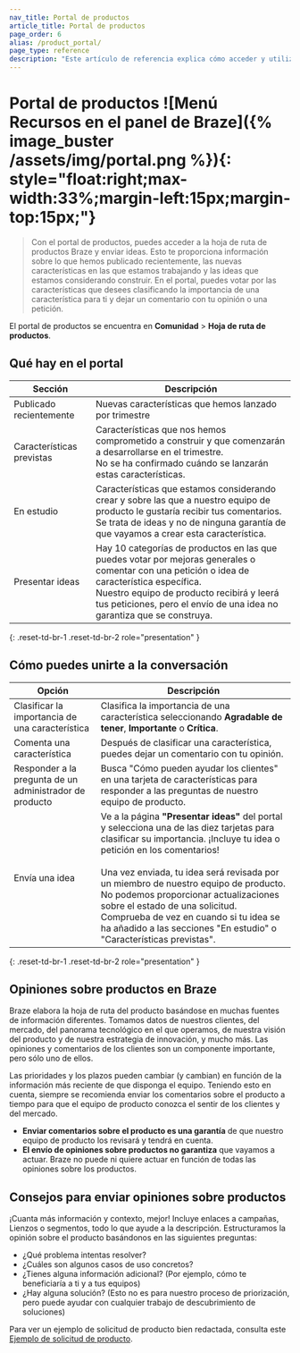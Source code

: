 ```yaml
---
nav_title: Portal de productos
article_title: Portal de productos
page_order: 6
alias: /product_portal/
page_type: reference
description: "Este artículo de referencia explica cómo acceder y utilizar el portal de productos Braze para proporcionar información desde el panel."
---
```


# Portal de productos \![Menú Recursos en el panel de Braze]({% image_buster /assets/img/portal.png %}){: style="float:right;max-width:33%;margin-left:15px;margin-top:15px;"}

> Con el portal de productos, puedes acceder a la hoja de ruta de productos Braze y enviar ideas. Esto te proporciona información sobre lo que hemos publicado recientemente, las nuevas características en las que estamos trabajando y las ideas que estamos considerando construir. En el portal, puedes votar por las características que desees clasificando la importancia de una característica para ti y dejar un comentario con tu opinión o una petición. 

El portal de productos se encuentra en **Comunidad** > **Hoja de ruta de productos**.

## Qué hay en el portal

| Sección | Descripción |
| --- | --- |
| Publicado recientemente | Nuevas características que hemos lanzado por trimestre |
| Características previstas | Características que nos hemos comprometido a construir y que comenzarán a desarrollarse en el trimestre. <br>No se ha confirmado cuándo se lanzarán estas características. |
| En estudio | Características que estamos considerando crear y sobre las que a nuestro equipo de producto le gustaría recibir tus comentarios. <br>Se trata de ideas y no de ninguna garantía de que vayamos a crear esta característica. |
| Presentar ideas | Hay 10 categorías de productos en las que puedes votar por mejoras generales o comentar con una petición o idea de característica específica. <br>Nuestro equipo de producto recibirá y leerá tus peticiones, pero el envío de una idea no garantiza que se construya. |
{: .reset-td-br-1 .reset-td-br-2 role="presentation" }

## Cómo puedes unirte a la conversación

| Opción | Descripción |
| --- | --- |
| Clasificar la importancia de una característica | Clasifica la importancia de una característica seleccionando **Agradable de tener**, **Importante** o **Crítica**. |
| Comenta una característica | Después de clasificar una característica, puedes dejar un comentario con tu opinión. |
| Responder a la pregunta de un administrador de producto | Busca "Cómo pueden ayudar los clientes" en una tarjeta de características para responder a las preguntas de nuestro equipo de producto. |
| Envía una idea | Ve a la página **"Presentar ideas"** del portal y selecciona una de las diez tarjetas para clasificar su importancia. ¡Incluye tu idea o petición en los comentarios! <br><br>Una vez enviada, tu idea será revisada por un miembro de nuestro equipo de producto. No podemos proporcionar actualizaciones sobre el estado de una solicitud. Comprueba de vez en cuando si tu idea se ha añadido a las secciones "En estudio" o "Características previstas". |
{: .reset-td-br-1 .reset-td-br-2 role="presentation" }

## Opiniones sobre productos en Braze

Braze elabora la hoja de ruta del producto basándose en muchas fuentes de información diferentes. Tomamos datos de nuestros clientes, del mercado, del panorama tecnológico en el que operamos, de nuestra visión del producto y de nuestra estrategia de innovación, y mucho más. Las opiniones y comentarios de los clientes son un componente importante, pero sólo uno de ellos. 

Las prioridades y los plazos pueden cambiar (y cambian) en función de la información más reciente de que disponga el equipo. Teniendo esto en cuenta, siempre se recomienda enviar los comentarios sobre el producto a tiempo para que el equipo de producto conozca el sentir de los clientes y del mercado. 

- **Enviar comentarios sobre el producto es una garantía** de que nuestro equipo de producto los revisará y tendrá en cuenta. 
- **El envío de opiniones sobre productos no garantiza** que vayamos a actuar. Braze no puede ni quiere actuar en función de todas las opiniones sobre los productos. 

## Consejos para enviar opiniones sobre productos

¡Cuanta más información y contexto, mejor! Incluye enlaces a campañas, Lienzos o segmentos, todo lo que ayude a la descripción. Estructuramos la opinión sobre el producto basándonos en las siguientes preguntas:

- ¿Qué problema intentas resolver?
- ¿Cuáles son algunos casos de uso concretos?
- ¿Tienes alguna información adicional? (Por ejemplo, cómo te beneficiaría a ti y a tus equipos)
- ¿Hay alguna solución? (Esto no es para nuestro proceso de priorización, pero puede ayudar con cualquier trabajo de descubrimiento de soluciones) 

Para ver un ejemplo de solicitud de producto bien redactada, consulta este [Ejemplo de solicitud de producto]({{site.baseurl}}/product_request/). 

